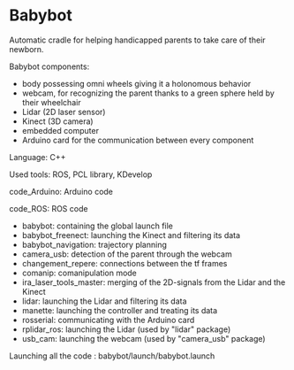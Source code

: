 # Babybot

Automatic cradle for helping handicapped parents to take care of their newborn.

Babybot components: 
  - body possessing omni wheels giving it a holonomous behavior
  - webcam, for recognizing the parent thanks to a green sphere held by their wheelchair
  - Lidar (2D laser sensor)
  - Kinect (3D camera)
  - embedded computer 
  - Arduino card for the communication between every component

Language: C++

Used tools: ROS, PCL library, KDevelop

code_Arduino: Arduino code

code_ROS: ROS code
  - babybot: containing the global launch file
  - babybot_freenect: launching the Kinect and filtering its data
  - babybot_navigation: trajectory planning
  - camera_usb: detection of the parent through the webcam
  - changement_repere: connections between the tf frames
  - comanip: comanipulation mode
  - ira_laser_tools_master: merging of the 2D-signals from the Lidar and the Kinect
  - lidar: launching the Lidar and filtering its data
  - manette: launching the controller and treating its data
  - rosserial: communicating with the Arduino card
  - rplidar_ros: launching the Lidar (used by "lidar" package)
  - usb_cam: launching the webcam (used by "camera_usb" package)
  
  Launching all the code : babybot/launch/babybot.launch
